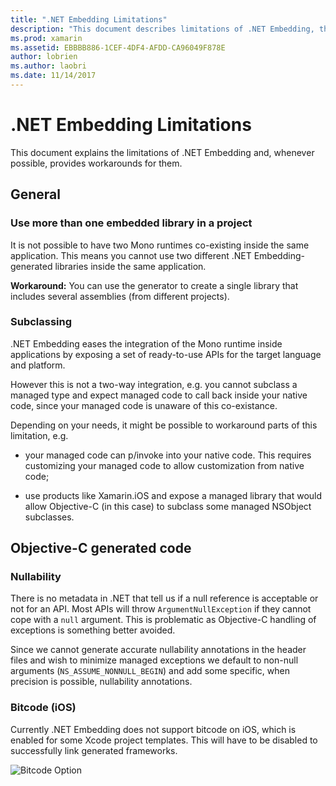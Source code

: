 ```yaml
---
title: ".NET Embedding Limitations"
description: "This document describes limitations of .NET Embedding, the tool that allows you to consume .NET code in other programming languages."
ms.prod: xamarin
ms.assetid: EBBBB886-1CEF-4DF4-AFDD-CA96049F878E
author: lobrien
ms.author: laobri
ms.date: 11/14/2017
---
```


# .NET Embedding Limitations

This document explains the limitations of .NET Embedding and, whenever possible, provides workarounds for them.

## General

### Use more than one embedded library in a project

It is not possible to have two Mono runtimes co-existing inside the same application. This means you cannot use two different .NET Embedding-generated libraries inside the same application.

**Workaround:** You can use the generator to create a single library that includes several assemblies (from different projects).

### Subclassing

.NET Embedding eases the integration of the Mono runtime inside applications by exposing a set of ready-to-use APIs for the target language and platform.

However this is not a two-way integration, e.g. you cannot subclass a managed type and expect managed code to call back inside your native code, since your managed code is unaware of this co-existance.

Depending on your needs, it might be possible to workaround parts of this limitation, e.g.

* your managed code can p/invoke into your native code. This requires customizing your managed code to allow customization from native code;

* use products like Xamarin.iOS and expose a managed library that would allow Objective-C (in this case) to subclass some managed NSObject subclasses.

## Objective-C generated code

### Nullability

There is no metadata in .NET that tell us if a null reference is acceptable or not for an API. Most APIs will throw `ArgumentNullException` if they cannot cope with a `null` argument. This is problematic as Objective-C handling of exceptions is something better avoided.

Since we cannot generate accurate nullability annotations in the header files and wish to minimize managed exceptions we default to non-null arguments (`NS_ASSUME_NONNULL_BEGIN`) and add some specific, when precision is possible, nullability annotations.

### Bitcode (iOS)

Currently .NET Embedding does not support bitcode on iOS, which is enabled for some Xcode project templates. This will have to be disabled to successfully link generated frameworks.

![Bitcode Option](images/ios-bitcode-option.png)
